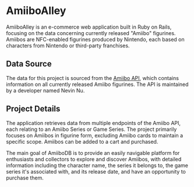 # AmiiboAlley

AmiiboAlley is an e-commerce web application built in Ruby on Rails, focusing on the data concerning currently released "Amiibo" figurines. Amiibos are NFC-enabled figurines produced by Nintendo, each based on characters from Nintendo or third-party franchises.

## Data Source

The data for this project is sourced from the [Amiibo API](https://amiiboapi.com/), which contains information on all currently released Amiibo figurines. The API is maintained by a developer named Nevin Nu.

## Project Details

The application retrieves data from multiple endpoints of the Amiibo API, each relating to an Amiibo Series or Game Series. The project primarily focuses on Amiibos in figurine form, excluding Amiibo cards to maintain a specific scope. Amiibos can be added to a cart and purchased.

The main goal of AmiiboDB is to provide an easily navigable platform for enthusiasts and collectors to explore and discover Amiibos, with detailed information including the character name, the series it belongs to, the game series it's associated with, and its release date, and have an opportunity to purchase them.
